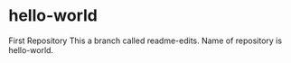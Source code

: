 # hello-world
First Repository
This a branch called readme-edits.
Name of repository is hello-world.
